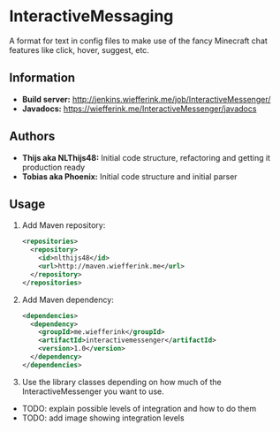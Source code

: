 InteractiveMessaging
====================

A format for text in config files to make use of the fancy Minecraft chat features like click, hover, suggest, etc.

## Information
* **Build server:** http://jenkins.wiefferink.me/job/InteractiveMessenger/
* **Javadocs:** https://wiefferink.me/InteractiveMessenger/javadocs

## Authors
* **Thijs aka NLThijs48:** Initial code structure, refactoring and getting it production ready
* **Tobias aka Phoenix:** Initial code structure and initial parser

## Usage
1. Add Maven repository:

    ```xml
    <repositories>
      <repository>
        <id>nlthijs48</id>
        <url>http://maven.wiefferink.me</url>
      </repository>
    </repositories>
    ```
1. Add Maven dependency:

    ```xml
    <dependencies>
      <dependency>
        <groupId>me.wiefferink</groupId>
        <artifactId>interactivemessenger</artifactId>
        <version>1.0</version>
      </dependency>
    </dependencies>
    ```
1. Use the library classes depending on how much of the InteractiveMessenger you want to use.
  * TODO: explain possible levels of integration and how to do them
  * TODO: add image showing integration levels
